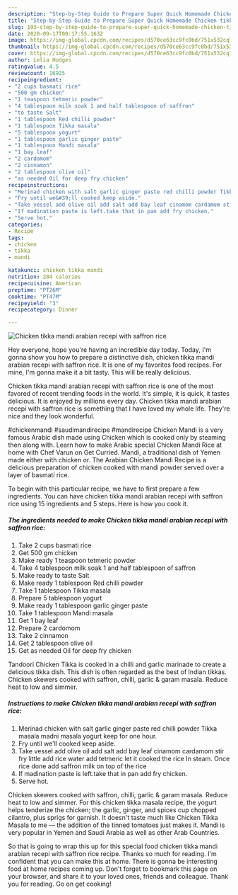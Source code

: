 ```yaml
---
description: "Step-by-Step Guide to Prepare Super Quick Homemade Chicken tikka mandi arabian recepi with saffron rice"
title: "Step-by-Step Guide to Prepare Super Quick Homemade Chicken tikka mandi arabian recepi with saffron rice"
slug: 193-step-by-step-guide-to-prepare-super-quick-homemade-chicken-tikka-mandi-arabian-recepi-with-saffron-rice
date: 2020-09-17T00:17:55.163Z
image: https://img-global.cpcdn.com/recipes/d570ce63cc9fc0bd/751x532cq70/chicken-tikka-mandi-arabian-recepi-with-saffron-rice-recipe-main-photo.jpg
thumbnail: https://img-global.cpcdn.com/recipes/d570ce63cc9fc0bd/751x532cq70/chicken-tikka-mandi-arabian-recepi-with-saffron-rice-recipe-main-photo.jpg
cover: https://img-global.cpcdn.com/recipes/d570ce63cc9fc0bd/751x532cq70/chicken-tikka-mandi-arabian-recepi-with-saffron-rice-recipe-main-photo.jpg
author: Lelia Hodges
ratingvalue: 4.5
reviewcount: 16925
recipeingredient:
- "2 cups basmati rice"
- "500 gm chicken"
- "1 teaspoon tetmeric powder"
- "4 tablespoon milk soak 1 and half tablespoon of saffron"
- "to taste Salt"
- "1 tablespoon Red chilli powder"
- "1 tablespoon Tikka masala"
- "5 tablespoon yogurt"
- "1 tablespoon garlic ginger paste"
- "1 tablespoon Mandi masala"
- "1 bay leaf"
- "2 cardomom"
- "2 cinnamon"
- "2 tablespoon olive oil"
- "as needed Oil for deep fry chicken"
recipeinstructions:
- "Merinad chicken with salt garlic ginger paste red chilli powder Tikka masala madni masala yogurt keep for one hour."
- "Fry until we&#39;ll cooked keep aside."
- "Take vessel add olive oil add salt add bay leaf cinamom cardamom stir fry little add rice water add tetmeric let it cooked the rice In steam. Once rice done add saffron milk on top of the rice"
- "If madination paste is left.take that in pan add fry chicken."
- "Serve hot."
categories:
- Recipe
tags:
- chicken
- tikka
- mandi

katakunci: chicken tikka mandi 
nutrition: 284 calories
recipecuisine: American
preptime: "PT26M"
cooktime: "PT47M"
recipeyield: "3"
recipecategory: Dinner

---
```



![Chicken tikka mandi arabian recepi with saffron rice](https://img-global.cpcdn.com/recipes/d570ce63cc9fc0bd/751x532cq70/chicken-tikka-mandi-arabian-recepi-with-saffron-rice-recipe-main-photo.jpg)

Hey everyone, hope you're having an incredible day today. Today, I'm gonna show you how to prepare a distinctive dish, chicken tikka mandi arabian recepi with saffron rice. It is one of my favorites food recipes. For mine, I'm gonna make it a bit tasty. This will be really delicious.

Chicken tikka mandi arabian recepi with saffron rice is one of the most favored of recent trending foods in the world. It's simple, it is quick, it tastes delicious. It is enjoyed by millions every day. Chicken tikka mandi arabian recepi with saffron rice is something that I have loved my whole life. They're nice and they look wonderful.

#chickenmandi #saudimandirecipe #mandirecipe Chicken Mandi is a very famous Arabic dish made using Chicken which is cooked only by steaming then along with. Learn how to make Arabic special Chicken Mandi Rice at home with Chef Varun on Get Curried. Mandi, a traditional dish of Yemen made either with chicken or. The Arabian Chicken Mandi Recipe is a delicious preparation of chicken cooked with mandi powder served over a layer of basmati rice.


To begin with this particular recipe, we have to first prepare a few ingredients. You can have chicken tikka mandi arabian recepi with saffron rice using 15 ingredients and 5 steps. Here is how you cook it.

<!--inarticleads1-->

##### The ingredients needed to make Chicken tikka mandi arabian recepi with saffron rice:

1. Take 2 cups basmati rice
1. Get 500 gm chicken
1. Make ready 1 teaspoon tetmeric powder
1. Take 4 tablespoon milk soak 1 and half tablespoon of saffron
1. Make ready to taste Salt
1. Make ready 1 tablespoon Red chilli powder
1. Take 1 tablespoon Tikka masala
1. Prepare 5 tablespoon yogurt
1. Make ready 1 tablespoon garlic ginger paste
1. Take 1 tablespoon Mandi masala
1. Get 1 bay leaf
1. Prepare 2 cardomom
1. Take 2 cinnamon
1. Get 2 tablespoon olive oil
1. Get as needed Oil for deep fry chicken


Tandoori Chicken Tikka is cooked in a chilli and garlic marinade to create a delicious tikka dish. This dish is often regarded as the best of Indian tikkas. Chicken skewers cooked with saffron, chilli, garlic &amp; garam masala. Reduce heat to low and simmer. 

<!--inarticleads2-->

##### Instructions to make Chicken tikka mandi arabian recepi with saffron rice:

1. Merinad chicken with salt garlic ginger paste red chilli powder Tikka masala madni masala yogurt keep for one hour.
1. Fry until we&#39;ll cooked keep aside.
1. Take vessel add olive oil add salt add bay leaf cinamom cardamom stir fry little add rice water add tetmeric let it cooked the rice In steam. Once rice done add saffron milk on top of the rice
1. If madination paste is left.take that in pan add fry chicken.
1. Serve hot.


Chicken skewers cooked with saffron, chilli, garlic &amp; garam masala. Reduce heat to low and simmer. For this chicken tikka masala recipe, the yogurt helps tenderize the chicken; the garlic, ginger, and spices cup chopped cilantro, plus sprigs for garnish. It doesn&#39;t taste much like Chicken Tikka Masala to me — the addition of the tinned tomatoes just makes it. Mandi is very popular in Yemen and Saudi Arabia as well as other Arab Countries. 

So that is going to wrap this up for this special food chicken tikka mandi arabian recepi with saffron rice recipe. Thanks so much for reading. I'm confident that you can make this at home. There is gonna be interesting food at home recipes coming up. Don't forget to bookmark this page on your browser, and share it to your loved ones, friends and colleague. Thank you for reading. Go on get cooking!
